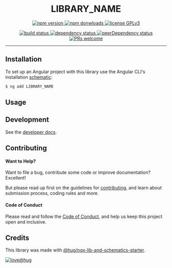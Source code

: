 <h1 align="center">
    LIBRARY_NAME
</h1>

<!-- edit:
<p align="center">
    <br>
    <a href="https://www.hug.ch/">
        <img src="https://www.hug.ch/sites/all/themes/interhug/img/logos/logo-hug.svg" alt="hug-logo" height="54px" />
    </a>
    <br><br>
    <i>Description of the library</i>
    <br><br>
</p>
-->

<p align="center">
    <a href="https://www.npmjs.com/package/LIBRARY_NAME">
        <img src="https://img.shields.io/npm/v/LIBRARY_NAME.svg?color=blue&logo=npm" alt="npm version" />
    </a>
    <a href="https://npmcharts.com/compare/LIBRARY_NAME?minimal=true">
        <img src="https://img.shields.io/npm/dw/LIBRARY_NAME.svg?color=blue&logo=npm" alt="npm donwloads" />
    </a>
    <a href="https://github.com/GITHUB_REPO_NAME/blob/master/LICENSE">
        <img src="https://img.shields.io/badge/license-GPLv3-ff69b4.svg" alt="license GPLv3" />
    </a>
</p>

<p align="center">
    <a href="https://github.com/GITHUB_REPO_NAME/actions?query=workflow:CI%20tests">
        <img src="https://github.com/GITHUB_REPO_NAME/workflows/CI%20tests/badge.svg" alt="build status" />
    </a>
    <a href="https://david-dm.org/GITHUB_REPO_NAME">
        <img src="https://img.shields.io/david/GITHUB_REPO_NAME.svg" alt="dependency status" />
    </a>
    <a href="https://david-dm.org/GITHUB_REPO_NAME?type=peer">
        <img src="https://img.shields.io/david/peer/GITHUB_REPO_NAME.svg" alt="peerDependency status" />
    </a>
    <a href="https://github.com/GITHUB_REPO_NAME/blob/master/CONTRIBUTING.md#-submitting-a-pull-request-pr">
        <img src="https://img.shields.io/badge/PRs-welcome-brightgreen.svg" alt="PRs welcome" />
    </a>
</p>

<hr>

## Installation

To set up an Angular project with this library use the Angular CLI's installation [schematic][schematics]:

```sh
$ ng add LIBRARY_NAME
```

<!-- edit:
The `ng add` command will install the library and ask the following questions to determine which features to include:

1. lorem ipsum
2. lorem ipsum

The `ng add` command will additionally perform the following configurations:

* lorem ipsum
* lorem ipsum
-->


## Usage

<!-- edit: -->


## Development

See the [developer docs][developer].


## Contributing

#### Want to Help?

Want to file a bug, contribute some code or improve documentation? Excellent!

But please read up first on the guidelines for [contributing][contributing], and learn about submission process, coding rules and more.

#### Code of Conduct

Please read and follow the [Code of Conduct][codeofconduct], and help us keep this project open and inclusive.


## Credits

This library was made with [@hug/ngx-lib-and-schematics-starter][starter].

[![love@hug](https://img.shields.io/badge/@hug-%E2%9D%A4%EF%B8%8Flove-magenta)][dsi-hug]




[schematics]: https://angular.io/guide/schematics-for-libraries
[developer]: https://github.com/GITHUB_REPO_NAME/blob/master/DEVELOPER.md
[contributing]: https://github.com/GITHUB_REPO_NAME/blob/master/CONTRIBUTING.md
[codeofconduct]: https://github.com/GITHUB_REPO_NAME/blob/master/CODE_OF_CONDUCT.md
[starter]: https://github.com/DSI-HUG/ngx-lib-and-schematics-starter
[dsi-hug]: https://github.com/DSI-HUG
